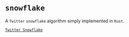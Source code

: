 # `snowflake`

A `Twitter` `snowflake` algorithm simply implemented in `Rust`.

[`Twitter Snowflake`](https://github.com/twitter-archive/snowflake.git)